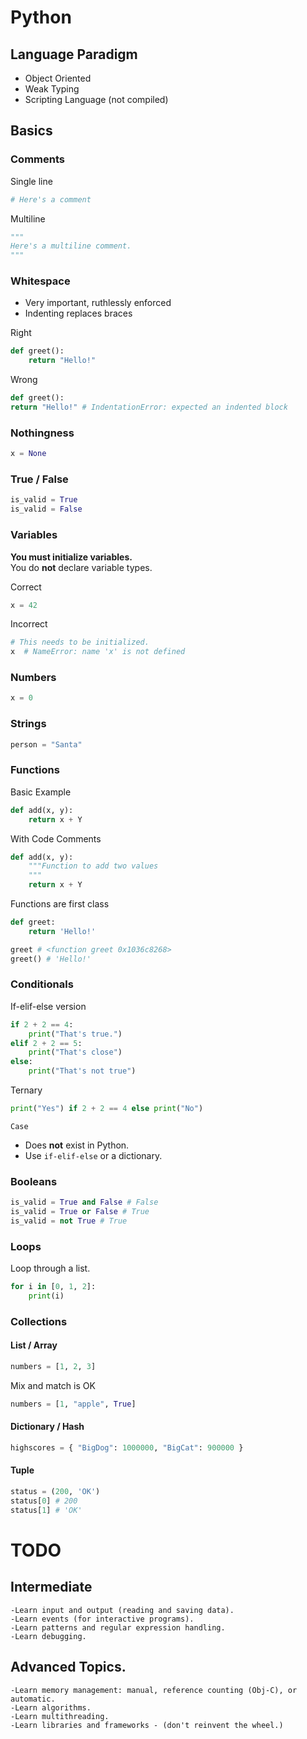 # Python
## Language Paradigm
* Object Oriented
* Weak Typing
* Scripting Language (not compiled)

## Basics
### Comments
Single line
```py
# Here's a comment
```
Multiline
```py
"""
Here's a multiline comment.
"""
```
### Whitespace
* Very important, ruthlessly enforced
* Indenting replaces braces

Right
```py
def greet():
    return "Hello!"
```
Wrong
```py
def greet():
return "Hello!" # IndentationError: expected an indented block
```
### Nothingness
```py
x = None
```
### True / False
```py
is_valid = True
is_valid = False
```

### Variables
**You must initialize variables.**  
You do **not** declare variable types.

Correct
```py
x = 42
```

Incorrect
```py
# This needs to be initialized.
x  # NameError: name 'x' is not defined
```
### Numbers

```py
x = 0
```
### Strings
```py
person = "Santa"
```
### Functions
Basic Example
```py
def add(x, y):
    return x + Y
```
With Code Comments
```py
def add(x, y):
    """Function to add two values
    """
    return x + Y
```
Functions are first class
```py
def greet:
    return 'Hello!'

greet # <function greet 0x1036c8268>
greet() # 'Hello!'

```
### Conditionals
If-elif-else version
```py
if 2 + 2 == 4:
    print("That's true.")
elif 2 + 2 == 5:
    print("That's close")
else:
    print("That's not true")
```
Ternary
```py
print("Yes") if 2 + 2 == 4 else print("No")
```
`Case`
* Does **not** exist in Python.
* Use `if-elif-else` or a dictionary.

### Booleans
```py
is_valid = True and False # False
is_valid = True or False # True
is_valid = not True # True
```

### Loops
Loop through a list.
```py
for i in [0, 1, 2]:
    print(i)
```

### Collections
#### List / Array
```py
numbers = [1, 2, 3]
```
Mix and match is OK
```py
numbers = [1, "apple", True]
```
#### Dictionary / Hash
```py
highscores = { "BigDog": 1000000, "BigCat": 900000 }
```
#### Tuple
```py
status = (200, 'OK')
status[0] # 200
status[1] # 'OK'
```

# TODO
## Intermediate
    -Learn input and output (reading and saving data).
    -Learn events (for interactive programs).
    -Learn patterns and regular expression handling.
    -Learn debugging.

## Advanced Topics.
    -Learn memory management: manual, reference counting (Obj-C), or automatic.
    -Learn algorithms.
    -Learn multithreading.
    -Learn libraries and frameworks - (don't reinvent the wheel.)
